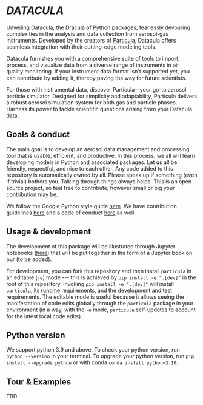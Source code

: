 # *DATACULA*
 
Unveiling Datacula, the Dracula of Python packages, fearlessly devouring complexities in the analysis and data collection from aerosol-gas instruments. Developed by the creators of [Particula](https://github.com/uncscode/particula), Datacula offers seamless integration with their cutting-edge modeling tools.

Datacula furnishes you with a comprehensive suite of tools to import, process, and visualize data from a diverse range of instruments in air quality monitoring. If your instrument data format isn't supported yet, you can contribute by adding it, thereby paving the way for future scientists.

For those with instrumental data, discover Particula—your go-to aerosol particle simulator. Designed for simplicity and adaptability, Particula delivers a robust aerosol simulation system for both gas and particle phases. Harness its power to tackle scientific questions arising from your Datacula data.

## Goals & conduct

The main goal is to develop an aerosol data management and processing tool that is usable, efficient, and productive. In this process, we all will learn developing models in Python and associated packages. Let us all be friendly, respectful, and nice to each other. Any code added to this repository is automatically owned by all. Please speak up if something (even if trivial) bothers you. Talking through things always helps. This is an open-source project, so feel free to contribute, however small or big your contribution may be.

We follow the Google Python style guide [here](https://google.github.io/styleguide/pyguide.html). We have contribution guidelines [here](https://github.com/uncscode/datacula/blob/main/docs/CONTRIBUTING.md) and a code of conduct [here](https://github.com/uncscode/datacula/blob/main/docs/CODE_OF_CONDUCT.md) as well.

## Usage & development

The development of this package will be illustrated through Jupyter notebooks ([here](https://github.com/uncscode/datacula/blob/main/docs)) that will be put together in the form of a Jupyter book on our (to be added).
<!-- [website](https://uncscode.github.io/datacula).  -->
<!-- To use it, you can install `particula` from PyPI or conda-forge with `pip install particula` or `conda install -c conda-forge particula`, respectively. -->

For development, you can fork this repository and then install `particula` in an editable (`-e`) mode --- this is achieved by `pip install -e ".[dev]"` in the root of this repository. Invoking `pip install -e ".[dev]"` will install `particula`, its runtime requirements, and the development and test requirements. The editable mode is useful because it allows seeing the manifestation of code edits globally through the `particula` package in your environment (in a way, with the `-e` mode, `particula` self-updates to account for the latest local code edits).

## Python version

We support python 3.9 and above. To check your python version, run `python --version` in your terminal. To upgrade your python version, run `pip install --upgrade python` or with conda `conda install python=3.10`.

## Tour & Examples
TBD

